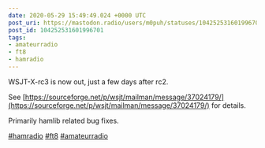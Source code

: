 ```yaml
---
date: 2020-05-29 15:49:49.024 +0000 UTC
post_uri: https://mastodon.radio/users/m0puh/statuses/104252531601996701
post_id: 104252531601996701
tags:
- amateurradio
- ft8
- hamradio
---
```

WSJT-X-rc3 is now out, just a few days after rc2.

See [https://sourceforge.net/p/wsjt/mailman/message/37024179/](https://sourceforge.net/p/wsjt/mailman/message/37024179/) for details.

Primarily hamlib related bug fixes.

[#hamradio](https://mastodon.radio/tags/hamradio) [#ft8](https://mastodon.radio/tags/ft8) [#amateurradio](https://mastodon.radio/tags/amateurradio)


